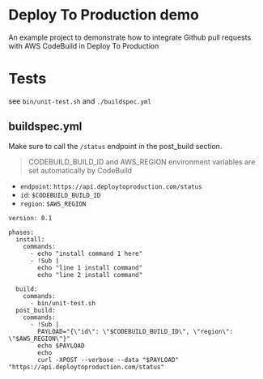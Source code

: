 # Deploy To Production demo

An example project to demonstrate how to integrate Github pull requests with AWS CodeBuild in Deploy To Production

# Tests

see `bin/unit-test.sh` and `./buildspec.yml`

## buildspec.yml

Make sure to call the `/status` endpoint in the post_build section.

> CODEBUILD_BUILD_ID and AWS_REGION environment variables are set automatically by CodeBuild

* `endpoint`: `https://api.deploytoproduction.com/status`
* `id`: `$CODEBUILD_BUILD_ID`
* `region`: `$AWS_REGION`

```
version: 0.1

phases:
  install:
    commands:
      - echo "install command 1 here"
      - !Sub |
        echo "line 1 install command"
        echo "line 2 install command"

  build:
    commands:
      - bin/unit-test.sh
  post_build:
    commands:
      - !Sub |
        PAYLOAD="{\"id\": \"$CODEBUILD_BUILD_ID\", \"region\": \"$AWS_REGION\"}"
        echo $PAYLOAD
        echo
        curl -XPOST --verbose --data "$PAYLOAD" "https://api.deploytoproduction.com/status"
```

